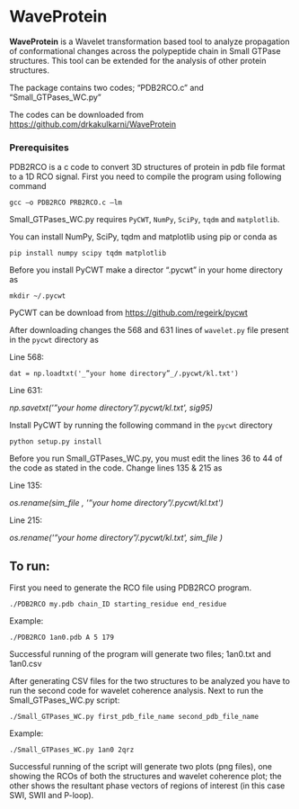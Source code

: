 # WaveProtein
**WaveProtein** is a Wavelet transformation based tool to analyze propagation of conformational changes across the polypeptide chain in Small GTPase structures. 
This tool can be extended for the analysis of other protein structures.

The package contains two codes; “PDB2RCO.c” and “Small_GTPases_WC.py”

The codes can be downloaded from https://github.com/drkakulkarni/WaveProtein

### Prerequisites

PDB2RCO is a c code to convert 3D structures of protein in pdb file format to a 1D RCO signal. First you need to compile the program using following command
```
gcc –o PDB2RCO PRB2RCO.c –lm
```

Small_GTPases_WC.py requires ```PyCWT```, ```NumPy```, ```SciPy```, ```tqdm``` and ```matplotlib```.

You can install NumPy, SciPy, tqdm and matplotlib using pip or conda as
```
pip install numpy scipy tqdm matplotlib
```
Before you install PyCWT make a director “.pycwt” in your home directory as
```
mkdir ~/.pycwt
 ```
PyCWT can be download from https://github.com/regeirk/pycwt

After downloading changes the 568 and 631 lines of ```wavelet.py``` file present in the ```pycwt``` directory as 

Line 568:
```
dat = np.loadtxt('_”your home directory”_/.pycwt/kl.txt')
```
Line 631:

_np.savetxt('”your home directory”/.pycwt/kl.txt', sig95)_

Install PyCWT by running the following command in the ```pycwt``` directory
```
python setup.py install
```
Before you run Small_GTPases_WC.py, you must edit the lines 36 to 44 of the code as stated in the code. Change lines 135 & 215 as

Line 135:

_os.rename(sim_file , '”your home directory”/.pycwt/kl.txt')_

Line 215:

_os.rename('”your home directory”/.pycwt/kl.txt', sim_file )_


## To run:
First you need to generate the RCO file using PDB2RCO program.

```
./PDB2RCO my.pdb chain_ID starting_residue end_residue
```
Example:
```
./PDB2RCO 1an0.pdb A 5 179
```

Successful running of the program will generate two files; 1an0.txt and 1an0.csv

After generating CSV files for the two structures to be analyzed you have to run the second code for wavelet coherence analysis.
Next to run the Small_GTPases_WC.py script:
```
./Small_GTPases_WC.py first_pdb_file_name second_pdb_file_name
```
Example:
```
./Small_GTPases_WC.py 1an0 2qrz
```
Successful running of the script will generate two plots (png files), one showing the RCOs of both the structures and wavelet coherence plot; the other shows the resultant phase vectors of regions of interest (in this case SWI, SWII and P-loop). 




